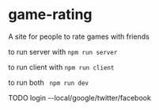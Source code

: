 # game-rating
A site for people to rate games with friends

to run server with <code>npm run server</code>

to run client with <code>npm run client</code>

to run both <code> npm run dev</code>


TODO
login --local/google/twitter/facebook
